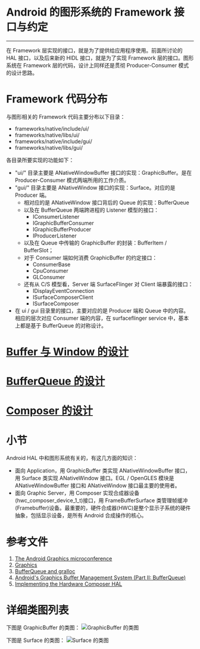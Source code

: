 # Android 的图形系统的 Framework 接口与约定
* * *

在 Framework 层实现的接口，就是为了提供给应用程序使用。前面所讨论的 HAL 接口，以及后来新的 HIDL 接口，就是为了实现 Framework 层的接口。图形系统在 Framework 层的代码，设计上同样还是贯彻 Producer-Consumer 模式的设计思路。

# Framework 代码分布

与图形相关的 Framework 代码主要分布以下目录：
* frameworks/native/include/ui/
* frameworks/native/libs/ui/
* frameworks/native/include/gui/
* frameworks/native/libs/gui/

各目录所要实现的功能如下：
* "ui/" 目录主要是 ANativeWindowBuffer 接口的实现：GraphicBuffer。是在 Producer-Consumer 模式两端所用的工作介质。
* "gui/" 目录主要是 ANativeWindow 接口的实现：Surface。对应的是 Producer 端。
  + 相对应的是 ANativeWindow 接口背后的 Queue 的实现：BufferQueue
  + 以及在 BufferQueue 两端跨进程的 Listener 模型的接口：
    - IConsumerListener
    - IGraphicBufferConsumer
    - IGraphicBufferProducer
    - IProducerListener
  + 以及在 Queue 中传输的 GraphicBuffer 的封装：BufferItem / BufferSlot；
  + 对于 Consumer 端如何消费 GraphicBuffer 的约定接口：
    - ConsumerBase
    - CpuConsumer
    - GLConsumer
  + 还有从 C/S 模型看，Server 端 SurfaceFlinger 对 Client 端暴露的接口：
    - IDisplayEventConnection
    - ISurfaceComposerClient
    - ISurfaceComposer
* 在 ui / gui 目录里的接口，主要对应的是 Producer 端和 Queue 中的内容。相应的层次对应 Consumer 端的内容，在 surfaceflinger service 中，基本上都是基于 BufferQueue 的对称设计。

# [Buffer 与 Window 的设计](buffer-window-design.md)

# [BufferQueue 的设计](bufferqueue-design.md)

# [Composer 的设计](composer-design.md)

# 小节

Android HAL 中和图形系统有关的，有这几方面的知识：
* 面向 Application，用 GraphicBuffer 类实现 ANativeWindowBuffer 接口，用 Surface 类实现 ANativeWindow 接口。EGL / OpenGLES 模块是 ANativeWindowBuffer 接口和 ANativeWindow 接口最主要的使用者。
* 面向 Graphic Server，用 Composer 实现合成器设备(hwc_composer_device_1_t)接口，用 FrameBufferSurface 类管理帧缓冲(Framebuffer)设备。最重要的，硬件合成器(HWC)是整个显示子系统的硬件抽象，包括显示设备，是所有 Android 合成操作的核心。

# 参考文件
1. [The Android Graphics microconference](https://lwn.net/Articles/569704/)
1. [Graphics](https://source.android.com/devices/graphics/index.html)
1. [BufferQueue and gralloc](https://source.android.com/devices/graphics/arch-bq-gralloc)
1. [Android's Graphics Buffer Management System (Part II: BufferQueue)](https://www.codeproject.com/Articles/990983/Androids-Graphics-Buffer-Management-System-Part-II)
1. [Implementing the Hardware Composer HAL](https://source.android.com/devices/graphics/implement-hwc)

# 详细类图列表

下图是 GraphicBuffer 的类图：
![GraphicBuffer 的类图](https://raw.github.com/shuyong/Design-Of-Android-10.0-Graphic-System/master/document/framework-design/ui_GraphicBuffer%20Class%20Diagram.svg)

下图是 Surface 的类图：
![Surface 的类图](https://raw.github.com/shuyong/Design-Of-Android-10.0-Graphic-System/master/document/framework-design/gui_Surface%20Class%20Diagram.svg)

